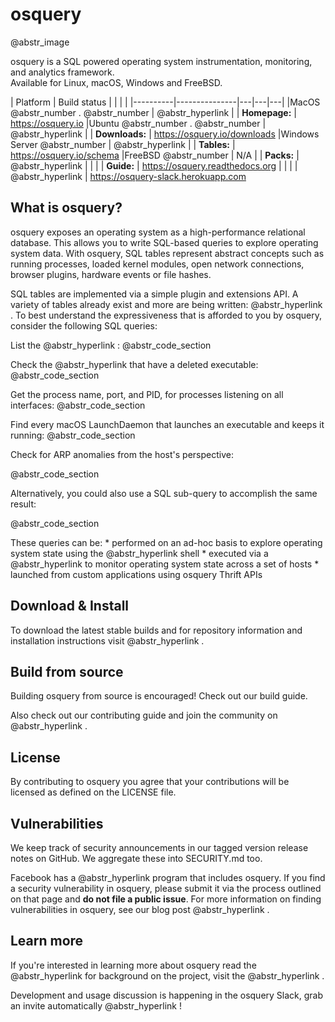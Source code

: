 # osquery

@abstr_image 

osquery is a SQL powered operating system instrumentation, monitoring, and analytics framework.   
Available for Linux, macOS, Windows and FreeBSD. 

| Platform | Build status | | | | |----------|---------------|---|---|---| |MacOS @abstr_number . @abstr_number | @abstr_hyperlink | | **Homepage:** | https://osquery.io |Ubuntu @abstr_number . @abstr_number | @abstr_hyperlink | | **Downloads:** | https://osquery.io/downloads |Windows Server @abstr_number | @abstr_hyperlink | | **Tables:** | https://osquery.io/schema |FreeBSD @abstr_number | N/A | | **Packs:** | @abstr_hyperlink | | | | **Guide:** | https://osquery.readthedocs.org | | | | @abstr_hyperlink | https://osquery-slack.herokuapp.com

## What is osquery?

osquery exposes an operating system as a high-performance relational database. This allows you to write SQL-based queries to explore operating system data. With osquery, SQL tables represent abstract concepts such as running processes, loaded kernel modules, open network connections, browser plugins, hardware events or file hashes.

SQL tables are implemented via a simple plugin and extensions API. A variety of tables already exist and more are being written: @abstr_hyperlink . To best understand the expressiveness that is afforded to you by osquery, consider the following SQL queries:

List the @abstr_hyperlink : @abstr_code_section 

Check the @abstr_hyperlink that have a deleted executable: @abstr_code_section 

Get the process name, port, and PID, for processes listening on all interfaces: @abstr_code_section 

Find every macOS LaunchDaemon that launches an executable and keeps it running: @abstr_code_section 

Check for ARP anomalies from the host's perspective:

@abstr_code_section 

Alternatively, you could also use a SQL sub-query to accomplish the same result:

@abstr_code_section 

These queries can be: * performed on an ad-hoc basis to explore operating system state using the @abstr_hyperlink shell * executed via a @abstr_hyperlink to monitor operating system state across a set of hosts * launched from custom applications using osquery Thrift APIs

## Download & Install

To download the latest stable builds and for repository information and installation instructions visit @abstr_hyperlink .

## Build from source

Building osquery from source is encouraged! Check out our build guide.

Also check out our contributing guide and join the community on @abstr_hyperlink .

## License

By contributing to osquery you agree that your contributions will be licensed as defined on the LICENSE file.

## Vulnerabilities

We keep track of security announcements in our tagged version release notes on GitHub. We aggregate these into SECURITY.md too.

Facebook has a @abstr_hyperlink program that includes osquery. If you find a security vulnerability in osquery, please submit it via the process outlined on that page and **do not file a public issue**. For more information on finding vulnerabilities in osquery, see our blog post @abstr_hyperlink .

## Learn more

If you're interested in learning more about osquery read the @abstr_hyperlink for background on the project, visit the @abstr_hyperlink .

Development and usage discussion is happening in the osquery Slack, grab an invite automatically @abstr_hyperlink !
